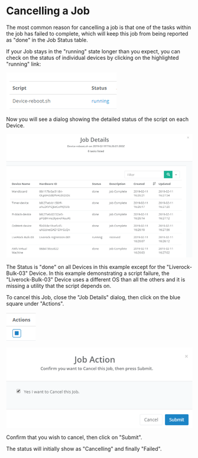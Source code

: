 # Cancelling a Job

The most common reason for cancelling a job is that one of the tasks within the job has failed to complete, which will keep this job from being reported as "done" in the Job Status table.

If your Job stays in the "running" state longer than you expect, you can check on the status of individual devices by clicking on the highlighted "running" link:

![](../../.gitbook/assets/image%20%2813%29.png)

Now you will see a dialog showing the detailed status of the script on each Device.

![](../../.gitbook/assets/image%20%2838%29.png)

The Status is "done" on all Devices in this example except for the "Liverock-Bulk-03" Device.  In this example demonstrating a script failure, the "Liverock-Bulk-03" Device uses a different OS than all the others and it is missing a utility that the script depends on.

To cancel this Job, close the "Job Details" dialog, then click on the blue square under "Actions".

![](../../.gitbook/assets/image%20%2810%29.png)

![](../../.gitbook/assets/image%20%28107%29.png)

Confirm that you wish to cancel, then click on "Submit".

The status will initially show as "Cancelling" and finally "Failed".

